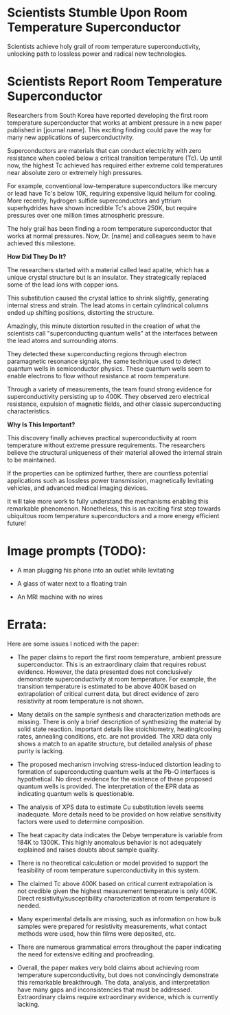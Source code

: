 #  Scientists Stumble Upon Room Temperature Superconductor 

  Scientists achieve holy grail of room temperature superconductivity, unlocking path to lossless power and radical new technologies.

 # Scientists Report Room Temperature Superconductor 

Researchers from South Korea have reported developing the first room temperature superconductor that works at ambient pressure in a new paper published in [journal name]. This exciting finding could pave the way for many new applications of superconductivity.

Superconductors are materials that can conduct electricity with zero resistance when cooled below a critical transition temperature (Tc). Up until now, the highest Tc achieved has required either extreme cold temperatures near absolute zero or extremely high pressures. 

For example, conventional low-temperature superconductors like mercury or lead have Tc's below 10K, requiring expensive liquid helium for cooling. More recently, hydrogen sulfide superconductors and yttrium superhydrides have shown incredible Tc's above 250K, but require pressures over one million times atmospheric pressure. 

The holy grail has been finding a room temperature superconductor that works at normal pressures. Now, Dr. [name] and colleagues seem to have achieved this milestone.

**How Did They Do It?**

The researchers started with a material called lead apatite, which has a unique crystal structure but is an insulator. They strategically replaced some of the lead ions with copper ions. 

This substitution caused the crystal lattice to shrink slightly, generating internal stress and strain. The lead atoms in certain cylindrical columns ended up shifting positions, distorting the structure. 

Amazingly, this minute distortion resulted in the creation of what the scientists call "superconducting quantum wells" at the interfaces between the lead atoms and surrounding atoms.

They detected these superconducting regions through electron paramagnetic resonance signals, the same technique used to detect quantum wells in semiconductor physics. These quantum wells seem to enable electrons to flow without resistance at room temperature.

Through a variety of measurements, the team found strong evidence for superconductivity persisting up to 400K. They observed zero electrical resistance, expulsion of magnetic fields, and other classic superconducting characteristics.

**Why Is This Important?**

This discovery finally achieves practical superconductivity at room temperature without extreme pressure requirements. The researchers believe the structural uniqueness of their material allowed the internal strain to be maintained.

If the properties can be optimized further, there are countless potential applications such as lossless power transmission, magnetically levitating vehicles, and advanced medical imaging devices.

It will take more work to fully understand the mechanisms enabling this remarkable phenomenon. Nonetheless, this is an exciting first step towards ubiquitous room temperature superconductors and a more energy efficient future!
# Image prompts (TODO):


* A man plugging his phone into an outlet while levitating 

* A glass of water next to a floating train

* An MRI machine with no wires

# Errata:

  Here are some issues I noticed with the paper:

- The paper claims to report the first room temperature, ambient pressure superconductor. This is an extraordinary claim that requires robust evidence. However, the data presented does not conclusively demonstrate superconductivity at room temperature. For example, the transition temperature is estimated to be above 400K based on extrapolation of critical current data, but direct evidence of zero resistivity at room temperature is not shown.

- Many details on the sample synthesis and characterization methods are missing. There is only a brief description of synthesizing the material by solid state reaction. Important details like stoichiometry, heating/cooling rates, annealing conditions, etc. are not provided. The XRD data only shows a match to an apatite structure, but detailed analysis of phase purity is lacking.

- The proposed mechanism involving stress-induced distortion leading to formation of superconducting quantum wells at the Pb-O interfaces is hypothetical. No direct evidence for the existence of these proposed quantum wells is provided. The interpretation of the EPR data as indicating quantum wells is questionable.

- The analysis of XPS data to estimate Cu substitution levels seems inadequate. More details need to be provided on how relative sensitivity factors were used to determine composition. 

- The heat capacity data indicates the Debye temperature is variable from 184K to 1300K. This highly anomalous behavior is not adequately explained and raises doubts about sample quality.

- There is no theoretical calculation or model provided to support the feasibility of room temperature superconductivity in this system. 

- The claimed Tc above 400K based on critical current extrapolation is not credible given the highest measurement temperature is only 400K. Direct resistivity/susceptibility characterization at room temperature is needed.

- Many experimental details are missing, such as information on how bulk samples were prepared for resistivity measurements, what contact methods were used, how thin films were deposited, etc. 

- There are numerous grammatical errors throughout the paper indicating the need for extensive editing and proofreading.

- Overall, the paper makes very bold claims about achieving room temperature superconductivity, but does not convincingly demonstrate this remarkable breakthrough. The data, analysis, and interpretation have many gaps and inconsistencies that must be addressed. Extraordinary claims require extraordinary evidence, which is currently lacking.
